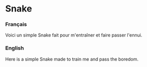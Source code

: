 # Snake
### Français
Voici un simple Snake fait pour m'entraîner et faire passer l'ennui.

### English
Here is a simple Snake made to train me and pass the boredom.

